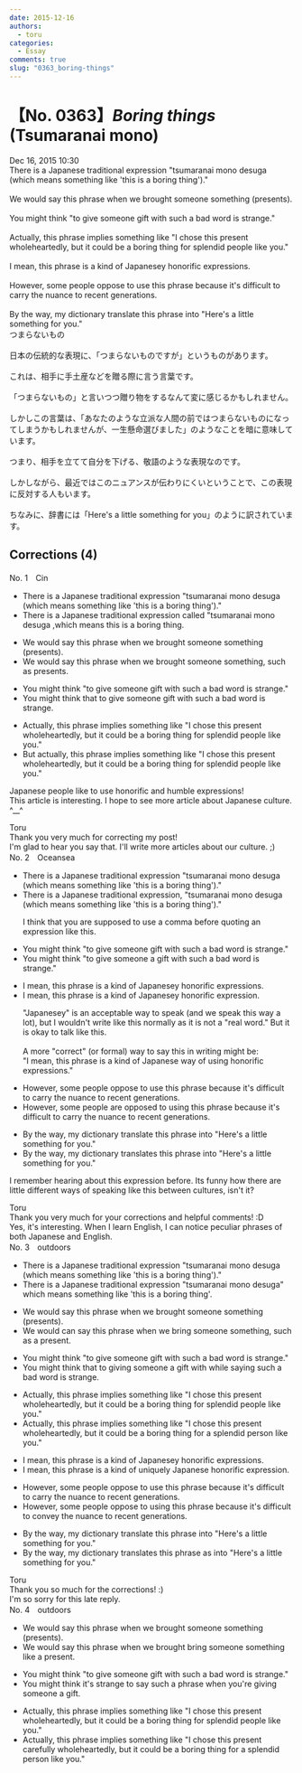 ```yaml
---
date: 2015-12-16
authors:
  - toru
categories:
  - Essay
comments: true
slug: "0363_boring-things"
---
```


# 【No. 0363】<strong><em>Boring things</em></strong> (Tsumaranai mono)
<div class="date">Dec 16, 2015 10:30</div>
<div id="post"><div id="body_show_ori">
There is a Japanese traditional expression "tsumaranai mono desuga (which means something like 'this is a boring thing')."<br/><br/>We would say this phrase when we brought someone something (presents).<br/><br/>You might think "to give someone gift with such a bad word is strange."<br/><br/>Actually, this phrase implies something like "I chose this present wholeheartedly, but it could be a boring thing for splendid people like you."<br/><br/>I mean, this phrase is a kind of Japanesey honorific expressions.<br/><br/>However, some people oppose to use this phrase because it's difficult to carry the nuance to recent generations.<br/><br/>By the way, my dictionary translate this phrase into "Here's a little something for you."
</div></div>

<!-- more -->

<div id="post_ja"><div id="body_show_mo">
つまらないもの<br/><br/>日本の伝統的な表現に、「つまらないものですが」というものがあります。<br/><br/>これは、相手に手土産などを贈る際に言う言葉です。<br/><br/>「つまらないもの」と言いつつ贈り物をするなんて変に感じるかもしれません。<br/><br/>しかしこの言葉は、「あなたのような立派な人間の前ではつまらないものになってしまうかもしれませんが、一生懸命選びました」のようなことを暗に意味しています。<br/><br/>つまり、相手を立てて自分を下げる、敬語のような表現なのです。<br/><br/>しかしながら、最近ではこのニュアンスが伝わりにくいということで、この表現に反対する人もいます。<br/><br/>ちなみに、辞書には「Here's a little something for you」のように訳されています。
</div></div>

## Corrections (4)
<div id="block"><div class="first_name"> No. 1　<span class="just_name">Cin</span></div><div id="block2">
<ul class="correction_field">
<li class="incorrect">There is a Japanese traditional expression "tsumaranai mono desuga (which means something like 'this is a boring thing')."</li>
<li class="corrected correct">
There is a Japanese traditional expression <span class="f_gray">called</span><span class="f_red"> </span>"tsumaranai mono desuga ,which means this is a boring thing.
</li>
</ul>
<ul class="correction_field">
<li class="incorrect">We would say this phrase when we brought someone something (presents).</li>
<li class="corrected correct">
We would say this phrase when we brought someone something, such as presents.
</li>
</ul>
<ul class="correction_field">
<li class="incorrect">You might think "to give someone gift with such a bad word is strange."</li>
<li class="corrected correct">
You might think that to give someone gift with such a bad word is strange.
</li>
</ul>
<ul class="correction_field">
<li class="incorrect">Actually, this phrase implies something like "I chose this present wholeheartedly, but it could be a boring thing for splendid people like you."</li>
<li class="corrected correct">
But actually, this phrase implies something like "I chose this present wholeheartedly, but it could be a boring thing for splendid people like you."
</li>
</ul>
<p class="comment_small">
 Japanese people like to use honorific and humble expressions!
 <br/>
 This article is interesting. I hope to see more article about Japanese culture. ^__^
</p>

</div><div class="name"><span class="just_name">Toru</span><br>
Thank you very much for correcting my post! <br/>I'm glad to hear you say that. I'll write more articles about our culture. ;)
</div>
</div>
<div id="block"><div class="first_name"> No. 2　<span class="just_name">Oceansea</span></div><div id="block2">
<ul class="correction_field">
<li class="incorrect">There is a Japanese traditional expression "tsumaranai mono desuga (which means something like 'this is a boring thing')."</li>
<li class="corrected correct">
There is a Japanese traditional expression, "tsumaranai mono desuga (which means something like 'this is a boring thing')."
<p class="correction_comment">I think that you are supposed to use a comma before quoting an expression like this.</p>
</li>
</ul>
<ul class="correction_field">
<li class="incorrect">You might think "to give someone gift with such a bad word is strange."</li>
<li class="corrected correct">
You might think "to give someone <span class="f_red">a</span> gift with such a bad word is strange."
</li>
</ul>
<ul class="correction_field">
<li class="incorrect">I mean, this phrase is a kind of Japanesey honorific expressions.</li>
<li class="corrected correct">
I mean, this phrase is a kind of Japanesey honorific expressio<span class="f_red">n</span>.
<p class="correction_comment">"Japanesey" is an acceptable way to speak (and we speak this way a lot), but I wouldn't write like this normally as it is not a "real word." But it is okay to talk like this.<br/><br/>A more "correct" (or formal) way to say this in writing might be:<br/>"I mean, this phrase is a kind of Japanese way of using honorific expressions."</p>
</li>
</ul>
<ul class="correction_field">
<li class="incorrect">However, some people oppose to use this phrase because it's difficult to carry the nuance to recent generations.</li>
<li class="corrected correct">
However, some people <span class="f_red">are </span>oppose<span class="f_red">d</span> to us<span class="f_blue">ing</span> this phrase because it's difficult to carry the nuance to recent generations.
</li>
</ul>
<ul class="correction_field">
<li class="incorrect">By the way, my dictionary translate this phrase into "Here's a little something for you."</li>
<li class="corrected correct">
By the way, my dictionary translate<span class="f_red">s</span> this phrase into "Here's a little something for you."
</li>
</ul>
<p class="comment_small">
 I remember hearing about this expression before. Its funny how there are little different ways of speaking like this between cultures, isn't it?
</p>

</div><div class="name"><span class="just_name">Toru</span><br>
Thank you very much for your corrections and helpful comments! :D<br/>Yes, it's interesting. When I learn English, I can notice peculiar phrases of both Japanese and English.
</div>
</div>
<div id="block"><div class="first_name"> No. 3　<span class="just_name">outdoors</span></div><div id="block2">
<ul class="correction_field">
<li class="incorrect">There is a Japanese traditional expression "tsumaranai mono desuga (which means something like 'this is a boring thing')."</li>
<li class="corrected correct">
There is a Japanese traditional expression "tsumaranai mono desuga<span class="f_blue">"</span> which means something like 'this is a boring thing'.
</li>
</ul>
<ul class="correction_field">
<li class="incorrect">We would say this phrase when we brought someone something (presents).</li>
<li class="corrected correct">
We <span class="sline">would</span> <span class="f_blue">can </span>say this phrase when we br<span class="f_blue">ing</span> someone something, <span class="f_blue">such as a </span>present.
</li>
</ul>
<ul class="correction_field">
<li class="incorrect">You might think "to give someone gift with such a bad word is strange."</li>
<li class="corrected correct">
You might think <span class="f_blue">that </span><span class="sline">to</span> giv<span class="f_blue">ing</span> someone <span class="f_red">a </span>gift <span class="sline">with</span> <span class="f_blue">while saying </span>such a bad word is strange.
</li>
</ul>
<ul class="correction_field">
<li class="incorrect">Actually, this phrase implies something like "I chose this present wholeheartedly, but it could be a boring thing for splendid people like you."</li>
<li class="corrected correct">
Actually, this phrase implies something like "I chose this present wholeheartedly, but it could be a boring thing for <span class="f_blue">a </span>splendid pe<span class="f_blue">rson</span> like you."
</li>
</ul>
<ul class="correction_field">
<li class="incorrect">I mean, this phrase is a kind of Japanesey honorific expressions.</li>
<li class="corrected correct">
I mean, this phrase is a <span class="sline">kind of</span> <span class="f_blue">uniquely </span>Japanese honorific expression.
</li>
</ul>
<ul class="correction_field">
<li class="incorrect">However, some people oppose to use this phrase because it's difficult to carry the nuance to recent generations.</li>
<li class="corrected correct">
However, some people oppose <span class="sline">to</span> us<span class="f_blue">ing</span> this phrase because it's difficult to c<span class="f_blue">onve</span>y the nuance to recent generations.
</li>
</ul>
<ul class="correction_field">
<li class="incorrect">By the way, my dictionary translate this phrase into "Here's a little something for you."</li>
<li class="corrected correct">
By the way, my dictionary translate<span class="f_red">s</span> this phrase <span class="f_blue">as</span> <span class="sline">into</span> "Here's a little something for you."
</li>
</ul>
</div><div class="name"><span class="just_name">Toru</span><br>
Thank you so much for the corrections! :)<br/>I'm so sorry for this late reply.
</div>
</div>
<div id="block"><div class="first_name"> No. 4　<span class="just_name">outdoors</span></div><div id="block2">
<ul class="correction_field">
<li class="incorrect">We would say this phrase when we brought someone something (presents).</li>
<li class="corrected correct">
We <span class="sline">would</span> say this phrase when we <span class="sline">brought</span> <span class="f_blue">bring</span> someone something <span class="f_blue">like a </span>present.
</li>
</ul>
<ul class="correction_field">
<li class="incorrect">You might think "to give someone gift with such a bad word is strange."</li>
<li class="corrected correct">
You might think <span class="f_blue">it's strange to say such a phrase when you're giving someone a gift.</span>
</li>
</ul>
<ul class="correction_field">
<li class="incorrect">Actually, this phrase implies something like "I chose this present wholeheartedly, but it could be a boring thing for splendid people like you."</li>
<li class="corrected correct">
Actually, this phrase implies something like "I chose this present <span class="f_blue">carefully</span> <span class="sline">wholeheartedly</span>, but it could be a boring thing for <span class="f_blue">a </span>splendid pe<span class="f_blue">rson</span> like you."
</li>
</ul>
</div></div>
